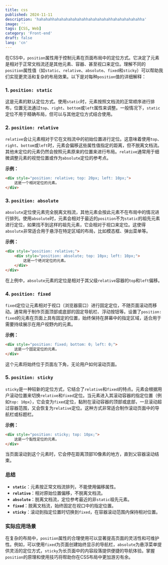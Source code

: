 ```yaml
---
title: css
published: 2024-11-11
description: 'hahahahhahahahahahahahhahahahahahhahahahahahahha'
image: ''
tags: [CSS, Web]
category: 'Front-end'
draft: false 
lang: 'cn'
---
```



在CSS中，`position`属性用于控制元素在页面布局中的定位方式。它决定了元素是相对于正常文档流还是其他元素、容器、甚至视口来定位。理解不同的`position`属性值（如`static`、`relative`、`absolute`、`fixed`和`sticky`）可以帮助我们实现更灵活和复杂的布局效果。以下是对每种`position`值的详细解释：

### 1. `position: static`

这是元素的默认定位方式。使用`static`时，元素按照文档流的正常顺序进行排布，位置无法通过`top`、`right`、`bottom`或`left`属性来调整。一般情况下，`static`定位不用于精确布局，但可以与其他定位方式结合使用。

### 2. `position: relative`

`relative`会让元素相对于它在文档流中的初始位置进行定位。这意味着使用`top`、`right`、`bottom`或`left`时，元素会偏移这些属性值指定的距离，但不脱离文档流。其他未定位的元素仍然会按照元素原来的位置来进行布局。`relative`通常用于细微调整元素的视觉位置或作为`absolute`定位的参考点。

**示例：**

```html
<div style="position: relative; top: 20px; left: 10px;">
    这是一个相对定位的元素。
</div>
```

### 3. `position: absolute`

`absolute`定位使元素完全脱离文档流，其他元素会按此元素不在布局中的情况进行排列。使用`absolute`时，元素会相对于最近的`position`不为`static`的祖先元素进行定位，如果找不到这样的祖先元素，它会相对于视口来定位。这使得`absolute`非常适合用于悬浮在特定区域的布局，比如模态框、弹出菜单等。

**示例：**

```html
<div style="position: relative;">
    <div style="position: absolute; top: 10px; left: 10px;">
        这是一个绝对定位的元素。
    </div>
</div>
```

在上例中，`absolute`元素的定位是相对于其父级`relative`容器的`top`和`left`偏移。

### 4. `position: fixed`

`fixed`定位让元素相对于视口（浏览器窗口）进行固定定位，不随页面滚动而移动。通常用于制作页面顶部或底部的固定导航栏、浮动按钮等。设置了`position: fixed`的元素在页面上具有固定的位置，始终保持在屏幕中的指定区域，适合用于需要持续展示在用户视野内的元素。

**示例：**

```html
<div style="position: fixed; bottom: 0; left: 0;">
    这是一个固定定位的元素。
</div>
```

这个元素将始终位于页面左下角，无论用户如何滚动页面。

### 5. `position: sticky`

`sticky`是一种较新的定位方式，它结合了`relative`和`fixed`的特点。元素会根据用户滚动位置来切换`relative`和`fixed`定位。当元素进入其滚动容器的指定位置（例如`top: 10px`），它会变为`fixed`定位，黏附在滚动容器的顶部或底部，一旦滚动超过容器范围，又会恢复为`relative`定位。这种方式非常适合制作滚动页面中的导航栏或标题栏。

**示例：**

```html
<div style="position: sticky; top: 10px;">
    这是一个黏性定位的元素。
</div>
```

当页面滚动到这个元素时，它会停在距离顶部10像素的地方，直到父容器滚动结束。

### 总结

- **`static`**：元素按正常文档流排列，不能使用偏移属性。
- **`relative`**：相对原始位置偏移，不脱离文档流。
- **`absolute`**：脱离文档流，定位参考最近的非`static`祖先元素。
- **`fixed`**：脱离文档流，始终固定在视口中的指定位置。
- **`sticky`**：滚动到指定位置时切换到`fixed`，在容器滚动范围内保持相对位置。

### 实际应用场景

在复杂的布局中，`position`属性的合理使用可以显著提高页面的灵活性和可维护性。例如，可以使用`fixed`为页面创建始终显示的导航栏，`absolute`为悬浮菜单提供灵活的定位方式，`sticky`为长页面中的内容段落提供便捷的导航体验。掌握`position`的原理和使用技巧将帮助你在CSS布局中更加游刃有余。